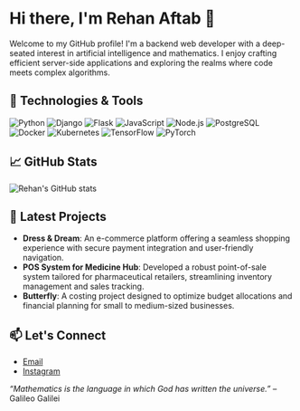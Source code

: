 # Hi there, I'm Rehan Aftab 👋

Welcome to my GitHub profile! I'm a backend web developer with a deep-seated interest in artificial intelligence and mathematics. I enjoy crafting efficient server-side applications and exploring the realms where code meets complex algorithms.

## 🔧 Technologies & Tools

![Python](https://img.shields.io/badge/-Python-3776AB?style=flat-square&logo=python&logoColor=white)
![Django](https://img.shields.io/badge/-Django-092E20?style=flat-square&logo=django&logoColor=white)
![Flask](https://img.shields.io/badge/-Flask-000000?style=flat-square&logo=flask&logoColor=white)
![JavaScript](https://img.shields.io/badge/-JavaScript-F7DF1E?style=flat-square&logo=javascript&logoColor=black)
![Node.js](https://img.shields.io/badge/-Node.js-339933?style=flat-square&logo=node.js&logoColor=white)
![PostgreSQL](https://img.shields.io/badge/-PostgreSQL-336791?style=flat-square&logo=postgresql&logoColor=white)
![Docker](https://img.shields.io/badge/-Docker-2496ED?style=flat-square&logo=docker&logoColor=white)
![Kubernetes](https://img.shields.io/badge/-Kubernetes-326CE5?style=flat-square&logo=kubernetes&logoColor=white)
![TensorFlow](https://img.shields.io/badge/-TensorFlow-FF6F00?style=flat-square&logo=tensorflow&logoColor=white)
![PyTorch](https://img.shields.io/badge/-PyTorch-EE4C2C?style=flat-square&logo=pytorch&logoColor=white)

## 📈 GitHub Stats

![Rehan's GitHub stats](https://github-readme-stats.vercel.app/api?username=Utsho909&show_icons=true&theme=radical)

## 🧠 Latest Projects

- **Dress & Dream**: An e-commerce platform offering a seamless shopping experience with secure payment integration and user-friendly navigation.
- **POS System for Medicine Hub**: Developed a robust point-of-sale system tailored for pharmaceutical retailers, streamlining inventory management and sales tracking.
- **Butterfly**: A costing project designed to optimize budget allocations and financial planning for small to medium-sized businesses.


## 📫 Let's Connect

- [Email](mailto:utsho909@gmail.com)
- [Instagram](https://instagram.com/iblameutsho)

*“Mathematics is the language in which God has written the universe.”* – Galileo Galilei
